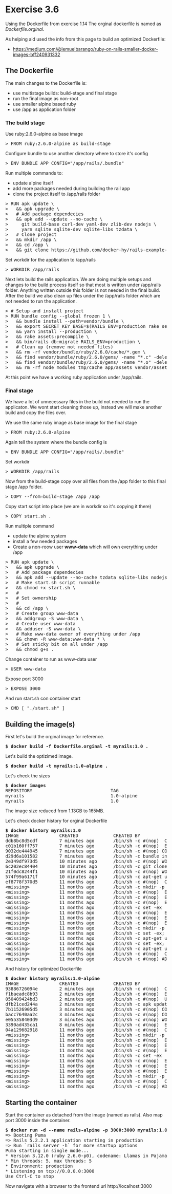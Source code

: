 # Exercise 3.6

Using the Dockerfile from exercise 1.14
The orginal dockerfile is named as <i>Dockerfile.orginal</i>.

As helping aid used the info from this page to build an optimized Dockerfile:
- https://medium.com/@lemuelbarango/ruby-on-rails-smaller-docker-images-bff240931332


## The Dockerfile
The main changes to the Dockerfile is:
- use multistage builds: build-stage and final stage
- run the final image as non-root
- use smaller alpine based ruby
- use /app as application folder

### The build stage
Use ruby:2.6.0-alpine as base image
<pre>
> FROM ruby:2.6.0-alpine as build-stage
</pre>

Configure bundle to use another directory where to store it's config
<pre>
> ENV BUNDLE_APP_CONFIG="/app/rails/.bundle"
</pre>

Run multiple commands to:
- update alpine itself
- add more packages needed during building the rail app
- clone the project itself to /app/rails folder
<pre>
> RUN apk update \
>   && apk upgrade \
>   # Add package dependecies
>   && apk add --update --no-cache \
>     git build-base curl-dev yaml-dev zlib-dev nodejs \
>     yarn sqlite sqlite-dev sqlite-libs tzdata \
>   # Clone project
>   && mkdir /app \
>   && cd /app \
>   && git clone https://github.com/docker-hy/rails-example-project.git rails
</pre>

Set workdir for the application to /app/rails
<pre>
> WORKDIR /app/rails
</pre>

Next lets build the rails application. We are doing multiple setups and changes to the build
process itself so that most is written under /app/rails folder. Anything written outside this
folder is not needed in the final build. After the build we also clean up files under the 
/app/rails folder which are not needed to run the application.
<pre>
> # Setup and install project
> RUN bundle config --global frozen 1 \
>   && bundle install --path=vendor/bundle \
>   && export SECRET_KEY_BASE=$(RAILS_ENV=production rake secret) \
>   && yarn install --production \
>   && rake assets:precompile \
>   && bin/rails db:migrate RAILS_ENV=production \
>   # Clean up (remove not needed files)
>   && rm -rf vendor/bundle/ruby/2.6.0/cache/*.gem \
>   && find vendor/bundle/ruby/2.6.0/gems/ -name "*.c" -delete \
>   && find vendor/bundle/ruby/2.6.0/gems/ -name "*.o" -delete \
>   && rm -rf node_modules tmp/cache app/assets vendor/assets spec .git .gitignore
</pre>

At this point we have a working ruby application under /app/rails.

### Final stage
We have a lot of unnecessary files in the build not needed to run the applicaton. We wont start cleaning those up, instead we will make another build and copy the files over.

We use the same ruby image as base image for the final stage
<pre>
> FROM ruby:2.6.0-alpine
</pre>

Again tell the system where the bundle config is
<pre>
> ENV BUNDLE_APP_CONFIG="/app/rails/.bundle"
</pre>

Set workdir
<pre>
> WORKDIR /app/rails
</pre>

Now from the build-stage copy over all files from the /app folder to this final stage /app folder.
<pre>
> COPY --from=build-stage /app /app
</pre>

Copy start script into place (we are in workdir so it's copying it there)
<pre>
> COPY start.sh .
</pre>

Run multiple command
- update the alpine system
- install a few needed packages
- Create a non-roow user <b>www-data</b> which will own everything under /app
<pre>
> RUN apk update \
>   && apk upgrade \
>   # Add package dependecies
>   && apk add --update --no-cache tzdata sqlite-libs nodejs \
>   # Make start.sh script runnable
>   && chmod +x start.sh \
>   #
>   # Set ownership
>   #
>   && cd /app \
>   # Create group www-data
>   && addgroup -S www-data \
>   # Create user www-data
>   && adduser -S www-data \
>   # Make www-data owner of everything under /app
>   && chown -R www-data:www-data * \
>   # Set sticky bit on all under /app
>   && chmod g+s .
</pre>

Change container to run as www-data user
<pre>
> USER www-data
</pre>

Expose port 3000
<pre>
> EXPOSE 3000
</pre>

And run start.sh con container start
<pre>
> CMD [ "./start.sh" ]
</pre>


## Building the image(s)

First let's build the orginal image for reference.
<pre>
<b>$ docker build -f Dockerfile.orginal -t myrails:1.0 .</b>
</pre>

Let's build the optizimed image.
<pre>
<b>$ docker build -t myrails:1.0-alpine .</b>
</pre>

Let's check the sizes
<pre>
<b>$ docker images</b>
REPOSITORY                             TAG                   IMAGE ID            CREATED              SIZE
myrails                                1.0-alpine            93886726094e        5 seconds ago        165MB
myrails                                1.0                   ddb8bc8d5cdf        6 minutes ago        1.13GB
</pre>

The image size reduced from 1.13GB to 165MB.

Let's check docker history for orginal Dockerfile
<pre>
<b>$ docker history myrails:1.0</b>
IMAGE               CREATED             CREATED BY                                      SIZE                COMMENT
ddb8bc8d5cdf        7 minutes ago       /bin/sh -c #(nop)  CMD ["./start.sh"]           0B
c01b160ff757        7 minutes ago       /bin/sh -c #(nop)  EXPOSE 3000                  0B
9032de444945        7 minutes ago       /bin/sh -c #(nop) COPY file:55f45839a25bdc01…   96B
d29d6a101582        7 minutes ago       /bin/sh -c bundle install   && export SECRET…   156MB
2e349df973d5        10 minutes ago      /bin/sh -c #(nop) WORKDIR /app/rails            0B
6c202ec84404        10 minutes ago      /bin/sh -c git clone https://github.com/dock…   107kB
21f0dc8244f1        10 minutes ago      /bin/sh -c #(nop) WORKDIR /app                  0B
574f99a6171f        10 minutes ago      /bin/sh -c apt-get update   && curl -sL http…   104MB
ef8778f370d5        11 months ago       /bin/sh -c #(nop)  CMD ["irb"]                  0B
&lt;missing&gt;           11 months ago       /bin/sh -c mkdir -p "$GEM_HOME" && chmod 777…   0B
&lt;missing&gt;           11 months ago       /bin/sh -c #(nop)  ENV PATH=/usr/local/bundl…   0B
&lt;missing&gt;           11 months ago       /bin/sh -c #(nop)  ENV BUNDLE_PATH=/usr/loca…   0B
&lt;missing&gt;           11 months ago       /bin/sh -c #(nop)  ENV GEM_HOME=/usr/local/b…   0B
&lt;missing&gt;           11 months ago       /bin/sh -c set -ex   && buildDeps='   bison …   34.2MB
&lt;missing&gt;           11 months ago       /bin/sh -c #(nop)  ENV RUBY_DOWNLOAD_SHA256=…   0B
&lt;missing&gt;           11 months ago       /bin/sh -c #(nop)  ENV RUBY_VERSION=2.6.0       0B
&lt;missing&gt;           11 months ago       /bin/sh -c #(nop)  ENV RUBY_MAJOR=2.6           0B
&lt;missing&gt;           11 months ago       /bin/sh -c mkdir -p /usr/local/etc  && {   e…   45B
&lt;missing&gt;           11 months ago       /bin/sh -c set -ex;  apt-get update;  apt-ge…   560MB
&lt;missing&gt;           11 months ago       /bin/sh -c apt-get update && apt-get install…   142MB
&lt;missing&gt;           11 months ago       /bin/sh -c set -ex;  if ! command -v gpg &gt; /…   7.81MB
&lt;missing&gt;           11 months ago       /bin/sh -c apt-get update && apt-get install…   23.2MB
&lt;missing&gt;           11 months ago       /bin/sh -c #(nop)  CMD ["bash"]                 0B
&lt;missing&gt;           11 months ago       /bin/sh -c #(nop) ADD file:feb9fd29475961253…   101MB
</pre>

And history for optimized Dockerfile
<pre>
<b>$ docker history myrails:1.0-alpine</b>
IMAGE               CREATED             CREATED BY                                      SIZE                COMMENT
93886726094e        2 minutes ago       /bin/sh -c #(nop)  CMD ["./start.sh"]           0B
f1baeadc8b93        2 minutes ago       /bin/sh -c #(nop)  EXPOSE 3000                  0B
050409424bd3        2 minutes ago       /bin/sh -c #(nop)  USER www-data                0B
dfb21ced244a        2 minutes ago       /bin/sh -c apk update   && apk upgrade   && …   79.2MB
7b11526905d5        3 minutes ago       /bin/sh -c #(nop) COPY file:55f45839a25bdc01…   96B
bacc7640aa2c        3 minutes ago       /bin/sh -c #(nop) COPY dir:7b926ec40d3116d87…   45.3MB
e055358403d9        3 minutes ago       /bin/sh -c #(nop) WORKDIR /app/rails            0B
3390ad435ca1        8 minutes ago       /bin/sh -c #(nop)  ENV BUNDLE_APP_CONFIG=/ap…   0B
04a129682918        11 months ago       /bin/sh -c #(nop)  CMD ["irb"]                  0B
&ltmissing&gt;           11 months ago       /bin/sh -c mkdir -p "$GEM_HOME" && chmod 777…   0B
&ltmissing&gt;           11 months ago       /bin/sh -c #(nop)  ENV PATH=/usr/local/bundl…   0B
&ltmissing&gt;           11 months ago       /bin/sh -c #(nop)  ENV BUNDLE_PATH=/usr/loca…   0B
&ltmissing&gt;           11 months ago       /bin/sh -c #(nop)  ENV GEM_HOME=/usr/local/b…   0B
&ltmissing&gt;           11 months ago       /bin/sh -c set -ex   && apk add --no-cache -…   35.6MB
&ltmissing&gt;           11 months ago       /bin/sh -c #(nop)  ENV RUBY_DOWNLOAD_SHA256=…   0B
&ltmissing&gt;           11 months ago       /bin/sh -c #(nop)  ENV RUBY_VERSION=2.6.0       0B
&ltmissing&gt;           11 months ago       /bin/sh -c #(nop)  ENV RUBY_MAJOR=2.6           0B
&ltmissing&gt;           11 months ago       /bin/sh -c mkdir -p /usr/local/etc  && {   e…   45B
&ltmissing&gt;           11 months ago       /bin/sh -c #(nop)  CMD ["/bin/sh"]              0B
&ltmissing&gt;           11 months ago       /bin/sh -c #(nop) ADD file:91fb97ea3549e52e7…   4.41MB
</pre>

## Starting the container

Start the container as detached from the image (named as rails). Also map port 3000 inside the container.
<pre>
<b>$ docker run -d --name rails-alpine -p 3000:3000 myrails:1.0-alpine</b>
=> Booting Puma
=> Rails 5.2.2.1 application starting in production
=> Run `rails server -h` for more startup options
Puma starting in single mode...
* Version 3.12.0 (ruby 2.6.0-p0), codename: Llamas in Pajamas
* Min threads: 5, max threads: 5
* Environment: production
* Listening on tcp://0.0.0.0:3000
Use Ctrl-C to stop
</pre>

Now navigate with a browser to the frontend url http://localhost:3000
